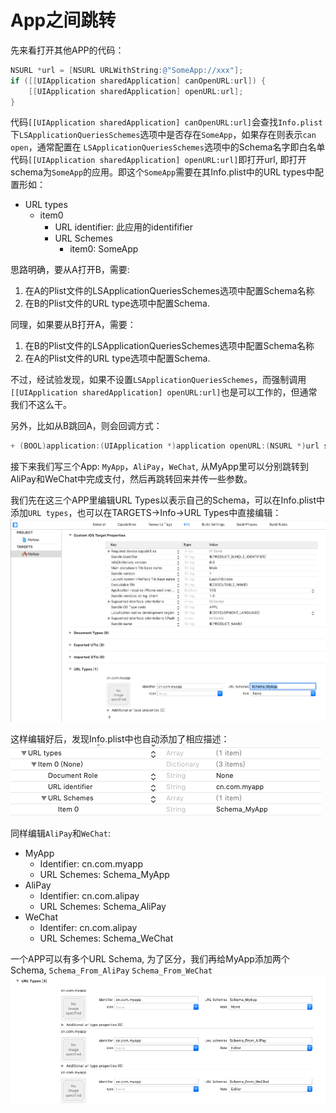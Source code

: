 # App之间跳转

先来看打开其他APP的代码：

```Objective-C
NSURL *url = [NSURL URLWithString:@"SomeApp://xxx"];
if ([[UIApplication sharedApplication] canOpenURL:url]) {
    [[UIApplication sharedApplication] openURL:url];
}
```

代码`[[UIApplication sharedApplication] canOpenURL:url]`会查找`Info.plist`下`LSApplicationQueriesSchemes`选项中是否存在`SomeApp`，如果存在则表示`can open`，通常配置在	`LSApplicationQueriesSchemes`选项中的Schema名字即白名单
代码`[[UIApplication sharedApplication] openURL:url]`即打开url, 即打开schema为`SomeApp`的应用。即这个`SomeApp`需要在其Info.plist中的URL types中配置形如：
- URL types
  - item0
    - URL identifier: 此应用的identififier
    - URL Schemes
      - item0: SomeApp

思路明确，要从A打开B，需要:
1. 在A的Plist文件的LSApplicationQueriesSchemes选项中配置Schema名称
2. 在B的Plist文件的URL type选项中配置Schema.

同理，如果要从B打开A，需要：
1. 在B的Plist文件的LSApplicationQueriesSchemes选项中配置Schema名称
2. 在A的Plist文件的URL type选项中配置Schema.

不过，经试验发现，如果不设置`LSApplicationQueriesSchemes`，而强制调用`[[UIApplication sharedApplication] openURL:url]`也是可以工作的，但通常我们不这么干。

另外，比如从B跳回A，则会回调方式：

```Objective-C
+ (BOOL)application:(UIApplication *)application openURL:(NSURL *)url sourceApplication:(NSString *)sourceApplication annotation:(id)annotation
```

接下来我们写三个App: `MyApp`，`AliPay`，`WeChat`, 从MyApp里可以分别跳转到AliPay和WeChat中完成支付，然后再跳转回来并传一些参数。

我们先在这三个APP里编辑URL Types以表示自己的Schema，可以在Info.plist中添加`URL types`，也可以在TARGETS->Info->URL Types中直接编辑：
![](images/4.png)

这样编辑好后，发现Info.plist中也自动添加了相应描述：
![](images/5.png)

同样编辑`AliPay`和`WeChat`:
- MyApp
  - Identifier: cn.com.myapp
  - URL Schemes: Schema_MyApp
- AliPay
  - Identifier: cn.com.alipay
  - URL Schemes: Schema_AliPay
- WeChat
  - Identifer: cn.com.alipay
  - URL Schemes: Schema_WeChat

一个APP可以有多个URL Schema, 为了区分，我们再给MyApp添加两个Schema, `Schema_From_AliPay` `Schema_From_WeChat`
![](images/6.png)



